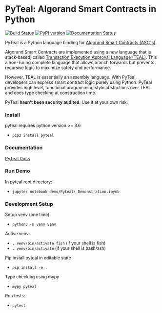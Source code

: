 # PyTeal: Algorand Smart Contracts in Python

[![Build Status](https://travis-ci.com/algorand/pyteal.svg?token=B9eSse5TZikdgKBemvq3&branch=master)](https://travis-ci.com/algorand/pyteal)
[![PyPI version](https://badge.fury.io/py/pyteal.svg)](https://badge.fury.io/py/pyteal)
[![Documentation Status](https://readthedocs.org/projects/pyteal/badge/?version=latest)](https://pyteal.readthedocs.io/en/latest/?badge=latest)

PyTeal is a Python language binding for [Algorand Smart Contracts (ASC1s)](https://developer.algorand.org/docs/asc). 

Algorand Smart Contracts are implemented using a new language that is stack-based, 
called [Transaction Execution Approval Language (TEAL)](https://developer.algorand.org/docs/teal). 
This a non-Turing complete language that allows branch forwards but prevents recursive logic 
to maximize safety and performance. 

However, TEAL is essentially an assembly language. With PyTeal, developers can express smart contract logic purely using Python. 
PyTeal provides high level, functional programming style abstactions over TEAL and does type checking at construction time.

PyTeal **hasn't been security audited**. Use it at your own risk.

### Install 

pyteal requires python version >= 3.6

* `pip3 install pyteal`

### Documentation

[PyTeal Docs](https://pyteal.readthedocs.io/en/latest/)

### Run Demo

In pyteal root directory:

* `jupyter notebook demo/Pyteal\ Demonstration.ipynb`


### Development Setup

Setup venv (one time):
 * `python3 -m venv venv`


Active venv:
 * `. venv/bin/activate.fish` (if your shell is fish)
 * `. venv/bin/activate` (if your shell is bash/zsh)


Pip install pyteal in editable state
 * `pip install -e .`
 
Type checking using mypy
* `mypy pyteal`

Run tests:
* `pytest`
